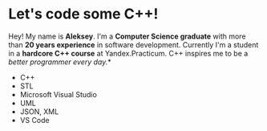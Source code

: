 # Let's code some C++!
Hey! My name is **Aleksey**. I'm a **Computer Science graduate** with more than **20 years experience** in software development. Currently I'm a student in a **hardcore C++ course** at Yandex.Practicum. C++ inspires me to be a **better programmer every day*.**

- C++
- STL
- Microsoft Visual Studio
- UML
- JSON, XML
- VS Code
